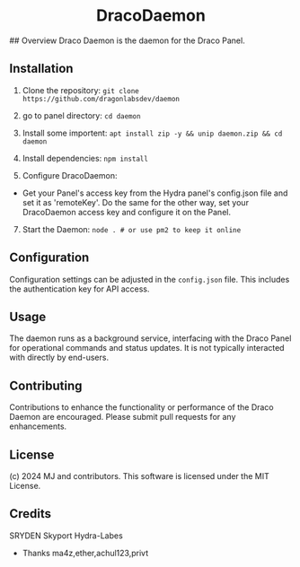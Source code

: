 
<h1 align="center">DracoDaemon</h1>
## Overview
Draco Daemon is the daemon for the Draco Panel.

## Installation
1. Clone the repository:
`git clone https://github.com/dragonlabsdev/daemon`

2. go to panel directory:
`cd daemon`

3. Install some importent:
`apt install zip -y && unip daemon.zip && cd daemon`

5. Install dependencies:
`npm install`

6. Configure DracoDaemon:
- Get your Panel's access key from the Hydra panel's config.json file and set it as 'remoteKey'. Do the same for the other way, set your DracoDaemon access key and configure it on the Panel.

7. Start the Daemon:
`node . # or use pm2 to keep it online`

## Configuration
Configuration settings can be adjusted in the `config.json` file. This includes the authentication key for API access.

## Usage
The daemon runs as a background service, interfacing with the Draco Panel for operational commands and status updates. It is not typically interacted with directly by end-users.

## Contributing
Contributions to enhance the functionality or performance of the Draco Daemon are encouraged. Please submit pull requests for any enhancements.

## License
(c) 2024 MJ and contributors. This software is licensed under the MIT License.


## Credits
SRYDEN
Skyport
Hydra-Labes

- Thanks ma4z,ether,achul123,privt
